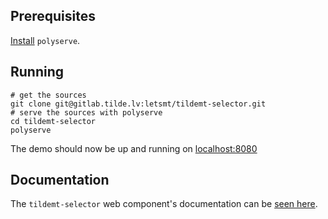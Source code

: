 ## Prerequisites
[Install](https://github.com/PolymerLabs/polyserve) `polyserve`.

## Running
```shell
# get the sources
git clone git@gitlab.tilde.lv:letsmt/tildemt-selector.git
# serve the sources with polyserve
cd tildemt-selector
polyserve
```
The demo should now be up and running on [localhost:8080](http://localhost:8080)

## Documentation
The `tildemt-selector` web component's documentation can be [seen here](tildemt-selector/README.md).

